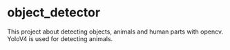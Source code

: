 # object_detector
This project about detecting objects, animals and human parts with opencv. YoloV4 is used for detecting animals.
